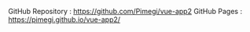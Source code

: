  GitHub Repository : https://github.com/Pimegi/vue-app2
 GitHub Pages : https://pimegi.github.io/vue-app2/